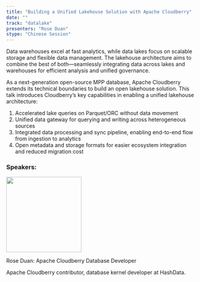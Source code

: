 ```yaml
---
title: "Building a Unified Lakehouse Solution with Apache Cloudberry"
date: ""
track: "datalake"
presenters: "Rose Duan"
stype: "Chinese Session"
---
```


Data warehouses excel at fast analytics, while data lakes focus on scalable storage and flexible data management.
The lakehouse architecture aims to combine the best of both—seamlessly integrating data across lakes and warehouses for efficient analysis and unified governance.

As a next-generation open-source MPP database, Apache Cloudberry extends its technical boundaries to build an open lakehouse solution.
This talk introduces Cloudberry’s key capabilities in enabling a unified lakehouse architecture:

1. Accelerated lake queries on Parquet/ORC without data movement
2. Unified data gateway for querying and writing across heterogeneous sources
3. Integrated data processing and sync pipeline, enabling end-to-end flow from ingestion to analytics
4. Open metadata and storage formats for easier ecosystem integration and reduced migration cost

### Speakers:


<img src="https://sessionize.com/image/5feb-400o400o1-ns3S5cNdoMFDN2jL1rrsNH.jpg" width="200" /><br/>

Rose Duan: Apache Cloudberry Database Developer

Apache Cloudberry contributor, database kernel developer at HashData.

